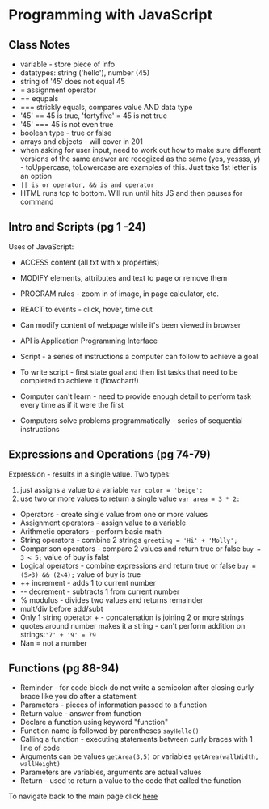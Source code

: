 # Programming with JavaScript

## Class Notes

- variable - store piece of info
- datatypes: string ('hello'), number (45)
- string of '45' does not equal 45
- = assignment operator
- == equpals
- === strickly equals, compares value AND data type
- '45' == 45 is true, 'fortyfive' = 45 is not true
- '45' === 45 is not even true
- boolean type - true or false
- arrays and objects - will cover in 201
- when asking for user input, need to work out how to make sure different versions of the same answer are recogized as the same (yes, yessss, y) - toUppercase, toLowercase are examples of this. Just take 1st letter is an option
- `|| is or operator, && is and operator`
- HTML runs top to bottom. Will run until hits JS and then pauses for
command

## Intro and Scripts (pg 1 -24)

Uses of JavaScript:

- ACCESS content (all txt with x properties)
- MODIFY elements, attributes and text to page or remove them
- PROGRAM rules - zoom in of image, in page calculator, etc.
- REACT to events - click, hover, time out

- Can modify content of webpage while it's been viewed in browser
- API is Application Programming Interface
- Script - a series of instructions a computer can follow to achieve a goal
- To write script - first state goal and then list tasks that need to be completed to achieve it (flowchart!)
- Computer can't learn - need to provide enough detail to perform task every time as if it were the first
- Computers solve problems programmatically - series of sequential instructions

## Expressions and Operations (pg 74-79)

Expression - results in a single value. Two types:

1. just assigns a value to a variable `var color = 'beige':`
2. use two or more values to return a single value `var area = 3 * 2:`

- Operators - create single value from one or more values
- Assignment operators - assign value to a variable
- Arithmetic operators - perform basic math
- String operators - combine 2 strings `greeting = 'Hi' + 'Molly';`
- Comparison operators - compare 2 values and return true or false `buy = 3 < 5;` value of buy is falst
- Logical operators - combine expressions and return true or false `buy = (5>3) && (2<4);` value of buy is true
- ++ increment - adds 1 to current number
- -- decrement - subtracts 1 from current number
- % modulus - divides two values and returns remainder
- mult/div before add/subt
- Only 1 string operator + - concatenation is joining 2 or more strings
- quotes around number makes it a string - can't perform addition on strings:`'7' + '9' = 79`
- Nan = not a number

## Functions (pg 88-94)

- Reminder - for code block do not write a semicolon after closing curly brace like you do after a statement
- Parameters - pieces of information passed to a function
- Return value - answer from function
- Declare a function using keyword "function"
- Function name is followed by parentheses `sayHello()`
- Calling a function - executing statements between curly braces with 1 line of code
- Arguments can be values `getArea(3,5)` or variables `getArea(wallWidth, wallHeight)`
- Parameters are variables, arguments are actual values
- Return - used to return a value to the code that called the function

To navigate back to the main page click [here](https://hmay1415.github.io/reading-notes/)
